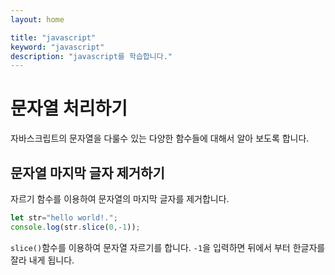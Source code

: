 ```yaml
---
layout: home

title: "javascript"
keyword: "javascript"
description: "javascript를 학습합니다."
---
```


# 문자열 처리하기
자바스크립트의 문자열을 다룰수 있는 다양한 함수들에 대해서 알아 보도록 합니다.

## 문자열 마지막 글자 제거하기
자르기 함수를 이용하여 문자열의 마지막 글자를 제거합니다.

```javascript
let str="hello world!.";
console.log(str.slice(0,-1));
```

`slice()`함수를 이용하여 문자열 자르기를 합니다. `-1`을 입력하면 뒤에서 부터 한글자를 잘라 내게 됩니다.


